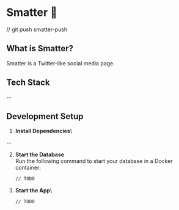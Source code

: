# Smatter 🚀

// git push smatter-push

## What is Smatter?

Smatter is a Twitter-like social media page.

## Tech Stack

--

## Development Setup

1. **Install Dependencies**\

  --

2. **Start the Database**\
   Run the following command to start your database in a Docker container:

   ```bash
   // TODO
   ```

3. **Start the App**\

   ```bash
   // TODO
   ```
